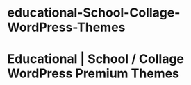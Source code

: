 # educational-School-Collage-WordPress-Themes
# Educational | School / Collage WordPress Premium Themes
